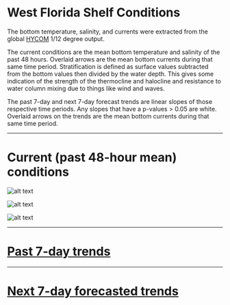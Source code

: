 # West Florida Shelf Conditions

The bottom temperature, salinity, and currents were extracted from the global [HYCOM](https://www.hycom.org) 1/12 degree output.

The current conditions are the mean bottom temperature and salinity of the past 48 hours. Overlaid arrows are the mean bottom currents during that same time period. Stratification is defined as surface values subtracted from the bottom values then divided by the water depth. This gives some indication of the strength of the thermocline and halocline and resistance to water column mixing due to things like wind and waves.

The past 7-day and next 7-day forecast trends are linear slopes of those respective time periods. Any slopes that have a p-values > 0.05 are white. Overlaid arrows on the trends are the mean bottom currents during that same time period.

---

# Current (past 48-hour mean) conditions

![alt text](https://github.com/imaginaryfish/SWFL_conditions/blob/main/figures/hycom_bottom_now.png "Current temperature and salinity conditions")

![alt text](https://github.com/imaginaryfish/SWFL_conditions/blob/main/figures/hycom_strat_now.png "Current stratification conditions")

![alt text](https://github.com/imaginaryfish/SWFL_conditions/blob/main/figures/stratification_example.png "stratification explanation")

---

# [Past 7-day trends](https://github.com/imaginaryfish/SWFL_conditions/blob/main/past.md)

---

# [Next 7-day forecasted trends](https://github.com/imaginaryfish/SWFL_conditions/blob/main/forecast.md)

